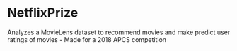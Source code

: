 # NetflixPrize
Analyzes a MovieLens dataset to recommend movies and make predict user ratings of movies - Made for a 2018 APCS competition

